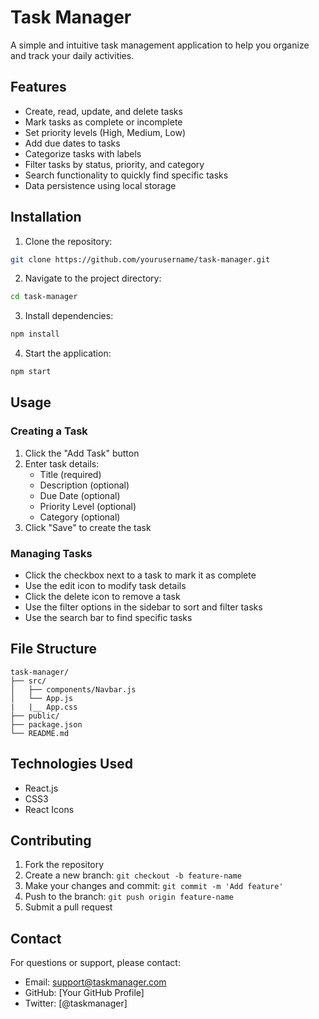 # Task Manager

A simple and intuitive task management application to help you organize and track your daily activities.

## Features

- Create, read, update, and delete tasks
- Mark tasks as complete or incomplete
- Set priority levels (High, Medium, Low)
- Add due dates to tasks
- Categorize tasks with labels
- Filter tasks by status, priority, and category
- Search functionality to quickly find specific tasks
- Data persistence using local storage

## Installation

1. Clone the repository:
```bash
git clone https://github.com/yourusername/task-manager.git
```

2. Navigate to the project directory:
```bash
cd task-manager
```

3. Install dependencies:
```bash
npm install
```

4. Start the application:
```bash
npm start
```

## Usage

### Creating a Task
1. Click the "Add Task" button
2. Enter task details:
   - Title (required)
   - Description (optional)
   - Due Date (optional)
   - Priority Level (optional)
   - Category (optional)
3. Click "Save" to create the task

### Managing Tasks
- Click the checkbox next to a task to mark it as complete
- Use the edit icon to modify task details
- Click the delete icon to remove a task
- Use the filter options in the sidebar to sort and filter tasks
- Use the search bar to find specific tasks

## File Structure

```
task-manager/
├── src/
│   ├── components/Navbar.js
│   └── App.js
|   |__ App.css 
├── public/
├── package.json
└── README.md
```

## Technologies Used

- React.js
- CSS3
- React Icons

## Contributing

1. Fork the repository
2. Create a new branch: `git checkout -b feature-name`
3. Make your changes and commit: `git commit -m 'Add feature'`
4. Push to the branch: `git push origin feature-name`
5. Submit a pull request



## Contact

For questions or support, please contact:
- Email: support@taskmanager.com
- GitHub: [Your GitHub Profile]
- Twitter: [@taskmanager]
